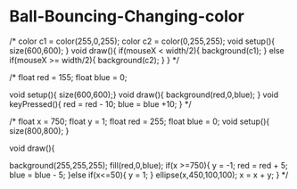 # Ball-Bouncing-Changing-color
/*
color c1 = color(255,0,255); 
color c2 = color(0,255,255);
void setup(){
  size(600,600);
}
void draw(){
  if(mouseX < width/2){
    background(c1); 
  }
  else if(mouseX >= width/2){
    background(c2);
  }
}
*/

/*
float red = 155;
float blue = 0;

void setup(){
  size(600,600);}
void draw(){
  background(red,0,blue);
} 
void keyPressed(){
  red = red - 10;
  blue = blue +10; 
}
*/

/*
float x = 750;
float y = 1;
float red = 255;
float blue = 0;
void setup(){
  size(800,800);
}
  
void draw(){
  
background(255,255,255);
fill(red,0,blue);
if(x >=750){
  y = -1; 
  red = red + 5;
  blue = blue - 5;
}else if(x<=50){
  y = 1;
}
ellipse(x,450,100,100);
x = x + y;
}
*/
